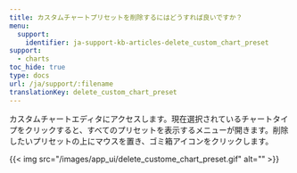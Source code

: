 ```yaml
---
title: カスタムチャートプリセットを削除するにはどうすれば良いですか？
menu:
  support:
    identifier: ja-support-kb-articles-delete_custom_chart_preset
support:
  - charts
toc_hide: true
type: docs
url: /ja/support/:filename
translationKey: delete_custom_chart_preset
---
```

カスタムチャートエディタにアクセスします。現在選択されているチャートタイプをクリックすると、すべてのプリセットを表示するメニューが開きます。削除したいプリセットの上にマウスを置き、ゴミ箱アイコンをクリックします。

{{< img src="/images/app_ui/delete_custome_chart_preset.gif" alt="" >}}